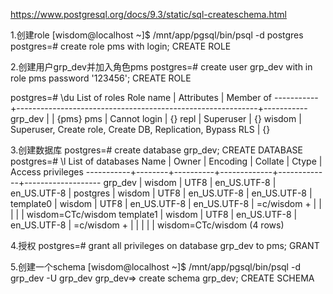 https://www.postgresql.org/docs/9.3/static/sql-createschema.html

1.创建role
[wisdom@localhost ~]$ /mnt/app/pgsql/bin/psql -d postgres
postgres=# create role pms with login;
CREATE ROLE

2.创建用户grp_dev并加入角色pms
postgres=# create user grp_dev with in role pms password '123456';
CREATE ROLE

postgres=# \du
                                   List of roles
 Role name |                         Attributes                         | Member of
-----------+------------------------------------------------------------+-----------
 grp_dev   |                                                            | {pms}
 pms       | Cannot login                                               | {}
 repl      | Superuser                                                  | {}
 wisdom    | Superuser, Create role, Create DB, Replication, Bypass RLS | {}

3.创建数据库
postgres=# create database grp_dev;
CREATE DATABASE
postgres=# \l
                               List of databases
   Name    | Owner  | Encoding |   Collate   |    Ctype    | Access privileges
-----------+--------+----------+-------------+-------------+-------------------
 grp_dev   | wisdom | UTF8     | en_US.UTF-8 | en_US.UTF-8 |
 postgres  | wisdom | UTF8     | en_US.UTF-8 | en_US.UTF-8 |
 template0 | wisdom | UTF8     | en_US.UTF-8 | en_US.UTF-8 | =c/wisdom        +
           |        |          |             |             | wisdom=CTc/wisdom
 template1 | wisdom | UTF8     | en_US.UTF-8 | en_US.UTF-8 | =c/wisdom        +
           |        |          |             |             | wisdom=CTc/wisdom
(4 rows)

4.授权
postgres=# grant all privileges on database grp_dev to pms;
GRANT

5.创建一个schema
[wisdom@localhost ~]$ /mnt/app/pgsql/bin/psql -d grp_dev -U grp_dev
grp_dev=> create schema grp_dev;
CREATE SCHEMA

